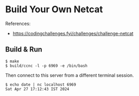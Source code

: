 # Build Your Own Netcat

References:
- https://codingchallenges.fyi/challenges/challenge-netcat

## Build & Run

```console
$ make
$ build/ccnc -l -p 6969 -e /bin/bash
```

Then connect to this server from a different terminal session.

```console
$ echo date | nc localhost 6969
Sat Apr 27 17:12:43 IST 2024
```
